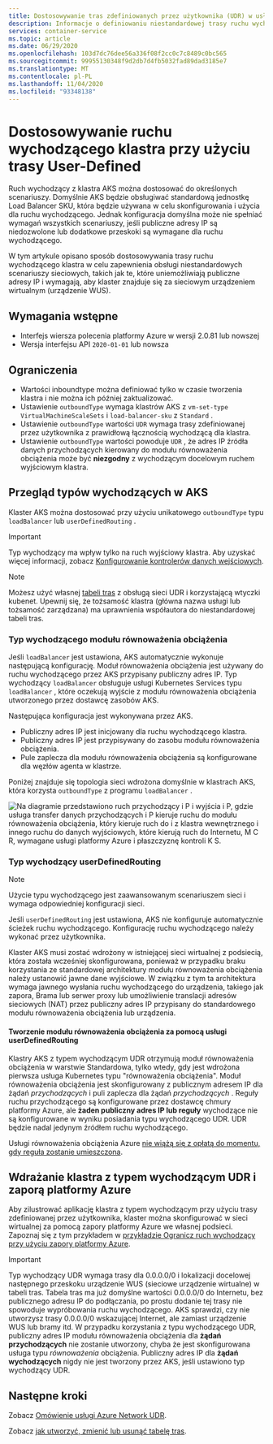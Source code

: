 ```yaml
---
title: Dostosowywanie tras zdefiniowanych przez użytkownika (UDR) w usłudze Azure Kubernetes Service (AKS)
description: Informacje o definiowaniu niestandardowej trasy ruchu wychodzącego w usłudze Azure Kubernetes Service (AKS)
services: container-service
ms.topic: article
ms.date: 06/29/2020
ms.openlocfilehash: 103d7dc76dee56a336f08f2cc0c7c8489c0bc565
ms.sourcegitcommit: 99955130348f9d2db7d4fb5032fad89dad3185e7
ms.translationtype: MT
ms.contentlocale: pl-PL
ms.lasthandoff: 11/04/2020
ms.locfileid: "93348138"
---
```

# <a name="customize-cluster-egress-with-a-user-defined-route"></a>Dostosowywanie ruchu wychodzącego klastra przy użyciu trasy User-Defined

Ruch wychodzący z klastra AKS można dostosować do określonych scenariuszy. Domyślnie AKS będzie obsługiwać standardową jednostkę Load Balancer SKU, która będzie używana w celu skonfigurowania i użycia dla ruchu wychodzącego. Jednak konfiguracja domyślna może nie spełniać wymagań wszystkich scenariuszy, jeśli publiczne adresy IP są niedozwolone lub dodatkowe przeskoki są wymagane dla ruchu wychodzącego.

W tym artykule opisano sposób dostosowywania trasy ruchu wychodzącego klastra w celu zapewnienia obsługi niestandardowych scenariuszy sieciowych, takich jak te, które uniemożliwiają publiczne adresy IP i wymagają, aby klaster znajduje się za sieciowym urządzeniem wirtualnym (urządzenie WUS).

## <a name="prerequisites"></a>Wymagania wstępne
* Interfejs wiersza polecenia platformy Azure w wersji 2.0.81 lub nowszej
* Wersja interfejsu API `2020-01-01` lub nowsza


## <a name="limitations"></a>Ograniczenia
* Wartości inboundtype można definiować tylko w czasie tworzenia klastra i nie można ich później zaktualizować.
* Ustawienie `outboundType` wymaga klastrów AKS z `vm-set-type` `VirtualMachineScaleSets` i `load-balancer-sku` z `Standard` .
* Ustawienie `outboundType` wartości `UDR` wymaga trasy zdefiniowanej przez użytkownika z prawidłową łącznością wychodzącą dla klastra.
* Ustawienie `outboundType` wartości powoduje `UDR` , że adres IP źródła danych przychodzących kierowany do modułu równoważenia obciążenia może być **niezgodny** z wychodzącym docelowym ruchem wyjściowym klastra.

## <a name="overview-of-outbound-types-in-aks"></a>Przegląd typów wychodzących w AKS

Klaster AKS można dostosować przy użyciu unikatowego `outboundType` typu `loadBalancer` lub `userDefinedRouting` .

> [!IMPORTANT]
> Typ wychodzący ma wpływ tylko na ruch wyjściowy klastra. Aby uzyskać więcej informacji, zobacz [Konfigurowanie kontrolerów danych wejściowych](ingress-basic.md).

> [!NOTE]
> Możesz użyć własnej [tabeli tras][byo-route-table] z obsługą sieci UDR i korzystającą wtyczki kubenet. Upewnij się, że tożsamość klastra (główna nazwa usługi lub tożsamość zarządzana) ma uprawnienia współautora do niestandardowej tabeli tras.

### <a name="outbound-type-of-loadbalancer"></a>Typ wychodzącego modułu równoważenia obciążenia

Jeśli `loadBalancer` jest ustawiona, AKS automatycznie wykonuje następującą konfigurację. Moduł równoważenia obciążenia jest używany do ruchu wychodzącego przez AKS przypisany publiczny adres IP. Typ wychodzący `loadBalancer` obsługuje usługi Kubernetes Services typu `loadBalancer` , które oczekują wyjście z modułu równoważenia obciążenia utworzonego przez dostawcę zasobów AKS.

Następująca konfiguracja jest wykonywana przez AKS.
   * Publiczny adres IP jest inicjowany dla ruchu wychodzącego klastra.
   * Publiczny adres IP jest przypisywany do zasobu modułu równoważenia obciążenia.
   * Pule zaplecza dla modułu równoważenia obciążenia są konfigurowane dla węzłów agenta w klastrze.

Poniżej znajduje się topologia sieci wdrożona domyślnie w klastrach AKS, która korzysta `outboundType` z programu `loadBalancer` .

![Na diagramie przedstawiono ruch przychodzący i P i wyjścia i P, gdzie usługa transfer danych przychodzących i P kieruje ruchu do modułu równoważenia obciążenia, który kieruje ruch do i z klastra wewnętrznego i innego ruchu do danych wyjściowych, które kierują ruch do Internetu, M C R, wymagane usługi platformy Azure i płaszczyznę kontroli K S.](media/egress-outboundtype/outboundtype-lb.png)

### <a name="outbound-type-of-userdefinedrouting"></a>Typ wychodzący userDefinedRouting

> [!NOTE]
> Użycie typu wychodzącego jest zaawansowanym scenariuszem sieci i wymaga odpowiedniej konfiguracji sieci.

Jeśli `userDefinedRouting` jest ustawiona, AKS nie konfiguruje automatycznie ścieżek ruchu wychodzącego. Konfigurację ruchu wychodzącego należy wykonać przez użytkownika.

Klaster AKS musi zostać wdrożony w istniejącej sieci wirtualnej z podsiecią, która została wcześniej skonfigurowana, ponieważ w przypadku braku korzystania ze standardowej architektury modułu równoważenia obciążenia należy ustanowić jawne dane wyjściowe. W związku z tym ta architektura wymaga jawnego wysłania ruchu wychodzącego do urządzenia, takiego jak zapora, Brama lub serwer proxy lub umożliwienie translacji adresów sieciowych (NAT) przez publiczny adres IP przypisany do standardowego modułu równoważenia obciążenia lub urządzenia.

#### <a name="load-balancer-creation-with-userdefinedrouting"></a>Tworzenie modułu równoważenia obciążenia za pomocą usługi userDefinedRouting

Klastry AKS z typem wychodzącym UDR otrzymują moduł równoważenia obciążenia w warstwie Standardowa, tylko wtedy, gdy jest wdrożona pierwsza usługa Kubernetes typu "równoważenia obciążenia". Moduł równoważenia obciążenia jest skonfigurowany z publicznym adresem IP dla żądań *przychodzących* i puli zaplecza dla żądań *przychodzących* . Reguły ruchu przychodzącego są konfigurowane przez dostawcę chmury platformy Azure, ale **żaden publiczny adres IP lub reguły** wychodzące nie są konfigurowane w wyniku posiadania typu wychodzącego UDR. UDR będzie nadal jedynym źródłem ruchu wychodzącego.

Usługi równoważenia obciążenia Azure [nie wiążą się z opłatą do momentu, gdy reguła zostanie umieszczona](https://azure.microsoft.com/pricing/details/load-balancer/).

## <a name="deploy-a-cluster-with-outbound-type-of-udr-and-azure-firewall"></a>Wdrażanie klastra z typem wychodzącym UDR i zaporą platformy Azure

Aby zilustrować aplikację klastra z typem wychodzącym przy użyciu trasy zdefiniowanej przez użytkownika, klaster można skonfigurować w sieci wirtualnej za pomocą zapory platformy Azure we własnej podsieci. Zapoznaj się z tym przykładem w [przykładzie Ogranicz ruch wychodzący przy użyciu zapory platformy Azure](limit-egress-traffic.md#restrict-egress-traffic-using-azure-firewall).

> [!IMPORTANT]
> Typ wychodzący UDR wymaga trasy dla 0.0.0.0/0 i lokalizacji docelowej następnego przeskoku urządzenie WUS (sieciowe urządzenie wirtualne) w tabeli tras.
> Tabela tras ma już domyślne wartości 0.0.0.0/0 do Internetu, bez publicznego adresu IP do podłączania, po prostu dodanie tej trasy nie spowoduje wypróbowania ruchu wychodzącego. AKS sprawdzi, czy nie utworzysz trasy 0.0.0.0/0 wskazującej Internet, ale zamiast urządzenie WUS lub bramy itd. W przypadku korzystania z typu wychodzącego UDR, publiczny adres IP modułu równoważenia obciążenia dla **żądań przychodzących** nie zostanie utworzony, chyba że jest skonfigurowana usługa typu *równoważenia* obciążenia. Publiczny adres IP dla **żądań wychodzących** nigdy nie jest tworzony przez AKS, jeśli ustawiono typ wychodzący UDR.

## <a name="next-steps"></a>Następne kroki

Zobacz [Omówienie usługi Azure Network UDR](../virtual-network/virtual-networks-udr-overview.md).

Zobacz [jak utworzyć, zmienić lub usunąć tabelę tras](../virtual-network/manage-route-table.md).

<!-- LINKS - internal -->
[az-aks-get-credentials]: /cli/azure/aks?view=azure-cli-latest#az-aks-get-credentials
[byo-route-table]: configure-kubenet.md#bring-your-own-subnet-and-route-table-with-kubenet
